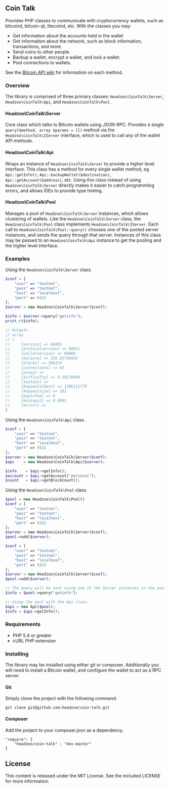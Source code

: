 ## Coin Talk

Provides PHP classes to communicate with cryptocurrency wallets, such as bitcoind, bitcoin-qt, litecoind, etc. With the
classes you may:

* Get information about the accounts held in the wallet
* Get information about the network, such as block information, transactions, and more.
* Send coins to other people.
* Backup a wallet, encrypt a wallet, and lock a wallet.
* Pool connections to wallets.

See the [Bitcoin API wiki](https://en.bitcoin.it/wiki/Original_Bitcoin_client/API_Calls_list) for information on each method.

### Overview
The library is comprised of three primary classes: `Headzoo\CoinTalk\Server`, `Headzoo\CoinTalk\Api`, and `Headzoo\CoinTalk\Pool`.

#### Headzoo\CoinTalk\Server
Core class which talks to Bitcoin wallets using JSON-RPC. Provides a single `query($method, array $params = [])` method
via the `Headzoo\CoinTalk\IServer` interface, which is used to call any of the wallet API methods.

#### Headzoo\CoinTalk\Api
Wraps an instance of `Headzoo\CoinTalk\Server` to provide a higher level interface. This class has a method for every
single wallet method, eg `Api::getInfo()`, `Api::backupWallet($destination)`, `Api::getAccount($address)`, etc. Using
this class instead of using `Headzoo\CoinTalk\Server` directly makes it easier to catch programming errors, and allows
IDEs to provide type hinting.

#### Headzoo\CoinTalk\Pool
Manages a pool of `Headzoo\CoinTalk\Server` instances, which allows clustering of wallets. Like the `Headzoo\CoinTalk\Server`
class, the `Headzoo\CoinTalk\Pool` class implements `Headzoo\CoinTalk\IServer`. Each call to `Headzoo\CoinTalk\Pool::query()`
chooses one of the pooled server instances, and sends the query through that server. Instances of this class may be passed
to an `Headzoo\CoinTalk\Api` instance to get the pooling and the higher level interface.

### Examples

Using the `Headzoo\CoinTalk\Server` class.

```php
$conf = [
    "user" => "testnet",
    "pass" => "testnet",
    "host" => "localhost",
    "port" => 9332
];
$server = new Headzoo\CoinTalk\Server($conf);

$info = $server->query("getinfo");
print_r($info);

// Outputs
// array
// (
//     [version] => 60401
//     [protocolversion] => 60011
//     [walletversion] => 60000
//     [balance] => 556.02730425
//     [blocks] => 396154
//     [connections] => 65
//     [proxy] => 
//     [difficulty] => 5.58278089
//     [testnet] => 
//     [keypoololdest] => 1386112779
//     [keypoolsize] => 101
//     [paytxfee] => 0
//     [mininput] => 0.0001
//     [errors] => 
)
```

Using the `Headzoo\CoinTalk\Api` class.

```php
$conf = [
    "user" => "testnet",
    "pass" => "testnet",
    "host" => "localhost",
    "port" => 9332
];
$server = new Headzoo\CoinTalk\Server($conf);
$api    = new Headzoo\CoinTalk\Api($server);

$info    = $api->getInfo();
$account = $api->getAccount("personal");
$count   = $api->getBlockCount();
```

Using the `Headzoo\CoinTalk\Pool` class.

```php
$pool = new Headzoo\CoinTalk\Pool()
$conf = [
    "user" => "testnet",
    "pass" => "testnet",
    "host" => "localhost",
    "port" => 9332
];
$server = new Headzoo\CoinTalk\Server($conf);
$pool->add($server);

$conf = [
    "user" => "testnet",
    "pass" => "testnet",
    "host" => "localhost",
    "port" => 9333
];
$server = new Headzoo\CoinTalk\Server($conf);
$pool->add($server);

// The query will be sent using one of the Server instances in the pool.
$info = $pool->query("getinfo");

// Using the pool with the Api class.
$api = new Api($pool);
$info = $api->getInfo();
```

### Requirements
* PHP 5.4 or greater
* cURL PHP extension

### Installing
The library may be installed using either git or composer. Additionally you will need to install a Bitcoin wallet, and
configure the wallet to act as a RPC server.

#### Git
Simply clone the project with the following command.

```
git clone git@github.com:headzoo/coin-talk.git
```

#### Composer
Add the project to your composer.json as a dependency.

```
"require": {
    "headzoo/coin-talk" : "dev-master"
}
```

## License
This content is released under the MIT License. See the included LICENSE for more information.
